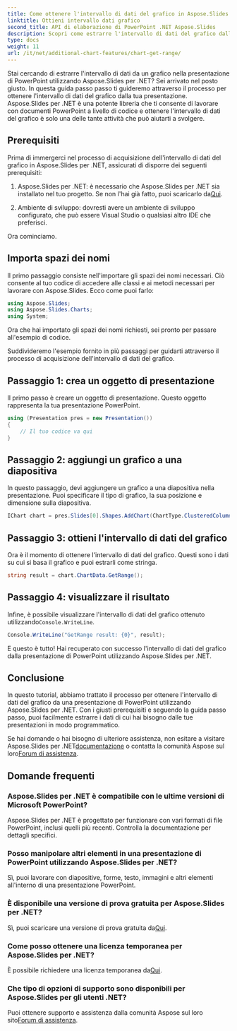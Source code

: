 ```yaml
---
title: Come ottenere l'intervallo di dati del grafico in Aspose.Slides per .NET
linktitle: Ottieni intervallo dati grafico
second_title: API di elaborazione di PowerPoint .NET Aspose.Slides
description: Scopri come estrarre l'intervallo di dati del grafico dalle presentazioni di PowerPoint utilizzando Aspose.Slides per .NET. Una guida passo passo per gli sviluppatori.
type: docs
weight: 11
url: /it/net/additional-chart-features/chart-get-range/
---
```


Stai cercando di estrarre l'intervallo di dati da un grafico nella presentazione di PowerPoint utilizzando Aspose.Slides per .NET? Sei arrivato nel posto giusto. In questa guida passo passo ti guideremo attraverso il processo per ottenere l'intervallo di dati del grafico dalla tua presentazione. Aspose.Slides per .NET è una potente libreria che ti consente di lavorare con documenti PowerPoint a livello di codice e ottenere l'intervallo di dati del grafico è solo una delle tante attività che può aiutarti a svolgere.

## Prerequisiti

Prima di immergerci nel processo di acquisizione dell'intervallo di dati del grafico in Aspose.Slides per .NET, assicurati di disporre dei seguenti prerequisiti:

1.  Aspose.Slides per .NET: è necessario che Aspose.Slides per .NET sia installato nel tuo progetto. Se non l'hai già fatto, puoi scaricarlo da[Qui](https://releases.aspose.com/slides/net/).

2. Ambiente di sviluppo: dovresti avere un ambiente di sviluppo configurato, che può essere Visual Studio o qualsiasi altro IDE che preferisci.

Ora cominciamo.

## Importa spazi dei nomi

Il primo passaggio consiste nell'importare gli spazi dei nomi necessari. Ciò consente al tuo codice di accedere alle classi e ai metodi necessari per lavorare con Aspose.Slides. Ecco come puoi farlo:

```csharp
using Aspose.Slides;
using Aspose.Slides.Charts;
using System;
```

Ora che hai importato gli spazi dei nomi richiesti, sei pronto per passare all'esempio di codice.

Suddivideremo l'esempio fornito in più passaggi per guidarti attraverso il processo di acquisizione dell'intervallo di dati del grafico.

## Passaggio 1: crea un oggetto di presentazione

Il primo passo è creare un oggetto di presentazione. Questo oggetto rappresenta la tua presentazione PowerPoint.

```csharp
using (Presentation pres = new Presentation())
{
    // Il tuo codice va qui
}
```

## Passaggio 2: aggiungi un grafico a una diapositiva

In questo passaggio, devi aggiungere un grafico a una diapositiva nella presentazione. Puoi specificare il tipo di grafico, la sua posizione e dimensione sulla diapositiva.

```csharp
IChart chart = pres.Slides[0].Shapes.AddChart(ChartType.ClusteredColumn, 10, 10, 400, 300);
```

## Passaggio 3: ottieni l'intervallo di dati del grafico

Ora è il momento di ottenere l'intervallo di dati del grafico. Questi sono i dati su cui si basa il grafico e puoi estrarli come stringa.

```csharp
string result = chart.ChartData.GetRange();
```

## Passaggio 4: visualizzare il risultato

 Infine, è possibile visualizzare l'intervallo di dati del grafico ottenuto utilizzando`Console.WriteLine`.

```csharp
Console.WriteLine("GetRange result: {0}", result);
```

E questo è tutto! Hai recuperato con successo l'intervallo di dati del grafico dalla presentazione di PowerPoint utilizzando Aspose.Slides per .NET.

## Conclusione

In questo tutorial, abbiamo trattato il processo per ottenere l'intervallo di dati del grafico da una presentazione di PowerPoint utilizzando Aspose.Slides per .NET. Con i giusti prerequisiti e seguendo la guida passo passo, puoi facilmente estrarre i dati di cui hai bisogno dalle tue presentazioni in modo programmatico.

Se hai domande o hai bisogno di ulteriore assistenza, non esitare a visitare Aspose.Slides per .NET[documentazione](https://reference.aspose.com/slides/net/) o contatta la comunità Aspose sul loro[Forum di assistenza](https://forum.aspose.com/).

## Domande frequenti

### Aspose.Slides per .NET è compatibile con le ultime versioni di Microsoft PowerPoint?
Aspose.Slides per .NET è progettato per funzionare con vari formati di file PowerPoint, inclusi quelli più recenti. Controlla la documentazione per dettagli specifici.

### Posso manipolare altri elementi in una presentazione di PowerPoint utilizzando Aspose.Slides per .NET?
Sì, puoi lavorare con diapositive, forme, testo, immagini e altri elementi all'interno di una presentazione PowerPoint.

### È disponibile una versione di prova gratuita per Aspose.Slides per .NET?
 Sì, puoi scaricare una versione di prova gratuita da[Qui](https://releases.aspose.com/).

### Come posso ottenere una licenza temporanea per Aspose.Slides per .NET?
 È possibile richiedere una licenza temporanea da[Qui](https://purchase.aspose.com/temporary-license/).

### Che tipo di opzioni di supporto sono disponibili per Aspose.Slides per gli utenti .NET?
Puoi ottenere supporto e assistenza dalla comunità Aspose sul loro sito[Forum di assistenza](https://forum.aspose.com/).